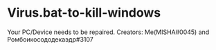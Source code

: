 # Virus.bat-to-kill-windows
Your PC/Device needs to be repaired. Creators: Me(MISHA#0045) and Ромбоикосододекаэдр#3107

